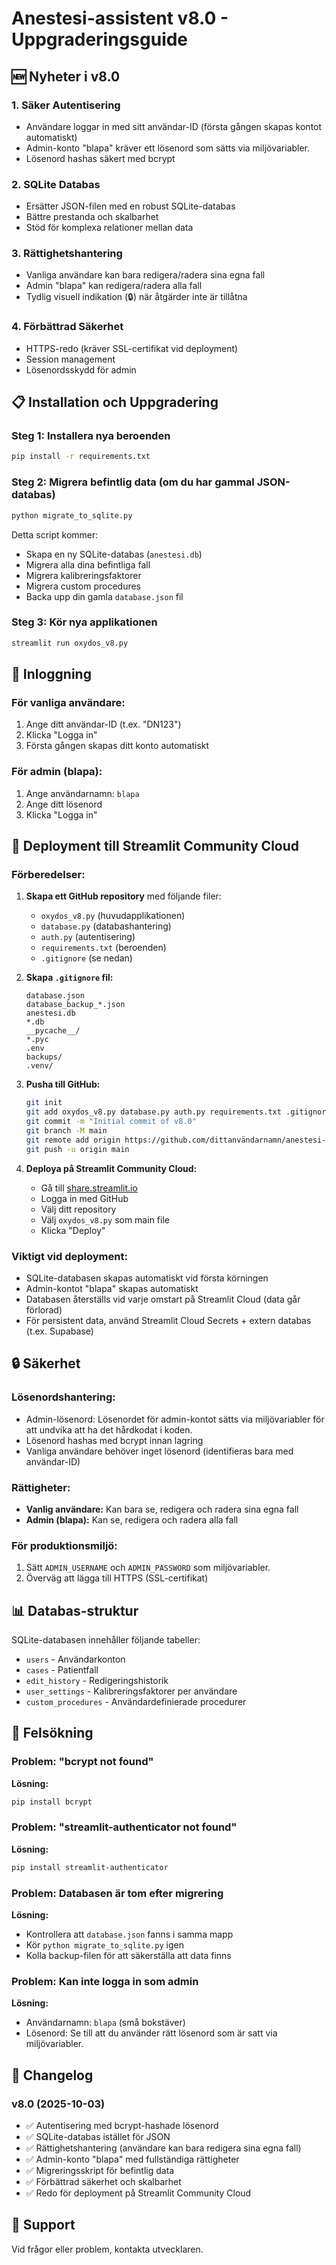 # Anestesi-assistent v8.0 - Uppgraderingsguide

## 🆕 Nyheter i v8.0

### 1. **Säker Autentisering**
- Användare loggar in med sitt användar-ID (första gången skapas kontot automatiskt)
- Admin-konto "blapa" kräver ett lösenord som sätts via miljövariabler.
- Lösenord hashas säkert med bcrypt

### 2. **SQLite Databas**
- Ersätter JSON-filen med en robust SQLite-databas
- Bättre prestanda och skalbarhet
- Stöd för komplexa relationer mellan data

### 3. **Rättighetshantering**
- Vanliga användare kan bara redigera/radera sina egna fall
- Admin "blapa" kan redigera/radera alla fall
- Tydlig visuell indikation (🔒) när åtgärder inte är tillåtna

### 4. **Förbättrad Säkerhet**
- HTTPS-redo (kräver SSL-certifikat vid deployment)
- Session management
- Lösenordsskydd för admin

## 📋 Installation och Uppgradering

### Steg 1: Installera nya beroenden

```bash
pip install -r requirements.txt
```

### Steg 2: Migrera befintlig data (om du har gammal JSON-databas)

```bash
python migrate_to_sqlite.py
```

Detta script kommer:
- Skapa en ny SQLite-databas (`anestesi.db`)
- Migrera alla dina befintliga fall
- Migrera kalibreringsfaktorer
- Migrera custom procedures
- Backa upp din gamla `database.json` fil

### Steg 3: Kör nya applikationen

```bash
streamlit run oxydos_v8.py
```

## 🔐 Inloggning

### För vanliga användare:
1. Ange ditt användar-ID (t.ex. "DN123")
2. Klicka "Logga in"
3. Första gången skapas ditt konto automatiskt

### För admin (blapa):
1. Ange användarnamn: `blapa`
2. Ange ditt lösenord
3. Klicka "Logga in"

## 🚀 Deployment till Streamlit Community Cloud

### Förberedelser:

1. **Skapa ett GitHub repository** med följande filer:
   - `oxydos_v8.py` (huvudapplikationen)
   - `database.py` (databashantering)
   - `auth.py` (autentisering)
   - `requirements.txt` (beroenden)
   - `.gitignore` (se nedan)

2. **Skapa `.gitignore` fil:**
   ```
   database.json
   database_backup_*.json
   anestesi.db
   *.db
   __pycache__/
   *.pyc
   .env
   backups/
   .venv/
   ```

3. **Pusha till GitHub:**
   ```bash
   git init
   git add oxydos_v8.py database.py auth.py requirements.txt .gitignore
   git commit -m "Initial commit of v8.0"
   git branch -M main
   git remote add origin https://github.com/dittanvändarnamn/anestesi-app.git
   git push -u origin main
   ```

4. **Deploya på Streamlit Community Cloud:**
   - Gå till [share.streamlit.io](https://share.streamlit.io)
   - Logga in med GitHub
   - Välj ditt repository
   - Välj `oxydos_v8.py` som main file
   - Klicka "Deploy"

### Viktigt vid deployment:
- SQLite-databasen skapas automatiskt vid första körningen
- Admin-kontot "blapa" skapas automatiskt
- Databasen återställs vid varje omstart på Streamlit Cloud (data går förlorad)
- För persistent data, använd Streamlit Cloud Secrets + extern databas (t.ex. Supabase)

## 🔒 Säkerhet

### Lösenordshantering:
- Admin-lösenord: Lösenordet för admin-kontot sätts via miljövariabler för att undvika att ha det hårdkodat i koden.
- Lösenord hashas med bcrypt innan lagring
- Vanliga användare behöver inget lösenord (identifieras bara med användar-ID)

### Rättigheter:
- **Vanlig användare:** Kan bara se, redigera och radera sina egna fall
- **Admin (blapa):** Kan se, redigera och radera alla fall

### För produktionsmiljö:
1. Sätt `ADMIN_USERNAME` och `ADMIN_PASSWORD` som miljövariabler.
2. Överväg att lägga till HTTPS (SSL-certifikat)

## 📊 Databas-struktur

SQLite-databasen innehåller följande tabeller:
- `users` - Användarkonton
- `cases` - Patientfall
- `edit_history` - Redigeringshistorik
- `user_settings` - Kalibreringsfaktorer per användare
- `custom_procedures` - Användardefinierade procedurer

## 🐛 Felsökning

### Problem: "bcrypt not found"
**Lösning:**
```bash
pip install bcrypt
```

### Problem: "streamlit-authenticator not found"
**Lösning:**
```bash
pip install streamlit-authenticator
```

### Problem: Databasen är tom efter migrering
**Lösning:**
- Kontrollera att `database.json` fanns i samma mapp
- Kör `python migrate_to_sqlite.py` igen
- Kolla backup-filen för att säkerställa att data finns

### Problem: Kan inte logga in som admin
**Lösning:**
- Användarnamn: `blapa` (små bokstäver)
- Lösenord: Se till att du använder rätt lösenord som är satt via miljövariabler.

## 📝 Changelog

### v8.0 (2025-10-03)
- ✅ Autentisering med bcrypt-hashade lösenord
- ✅ SQLite-databas istället för JSON
- ✅ Rättighetshantering (användare kan bara redigera sina egna fall)
- ✅ Admin-konto "blapa" med fullständiga rättigheter
- ✅ Migreringsskript för befintlig data
- ✅ Förbättrad säkerhet och skalbarhet
- ✅ Redo för deployment på Streamlit Community Cloud

## 📧 Support

Vid frågor eller problem, kontakta utvecklaren.
